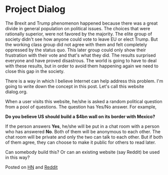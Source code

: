 
Project Dialog
==============

The Brexit and Trump phenomenon happened because there was a great divide in general population on political issues. The choices that were rationally superior, were not favored by the majority. The elite group of society didn't see how anyone could vote to leave EU or elect Trump. But the working class group did not agree with them and felt completely oppressed by the status quo. This later group could only show their frustration with their vote and that's what they did. The results surprised everyone and have proved disastrous. The world is going to have to deal with these results, but in order to avoid them happening again we need to close this gap in the society.

There is a way in which I believe Internet can help address this problem. I'm going to write down the concept in this post. Let's call this website dialog.org.

When a user visits this website, he/she is asked a random political question from a pool of questions. The question has Yes/No answer. For example,

**Do you believe US should build a $4bn wall on its border with Mexico?**

If the person answers **Yes**, he/she will be put in a chat room with a person who has answered **No**. Both of them will be anonymous to each other. The chat room will be private and only the two can talk to each other. But if both of them agree, they can choose to make it public for others to read later.

Can somebody build this? Or can an existing website (say Reddit) be used in this way?

Posted on [HN](https://news.ycombinator.com/item?id=13446827) and [Reddit](https://www.reddit.com/r/Startup_Ideas/comments/5p6i0q/website_concept_for_better_dialog_in_society/)

